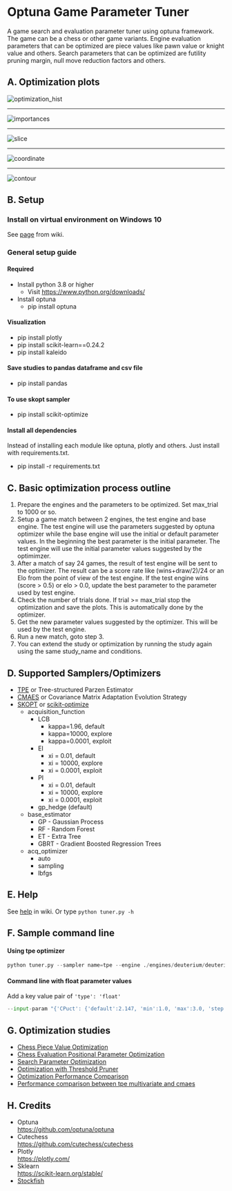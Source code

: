 # Optuna Game Parameter Tuner
A game search and evaluation parameter tuner using optuna framework. The game can be a chess or other game variants. Engine evaluation parameters that can be optimized are piece values like pawn value or knight value and others. Search parameters that can be optimized are futility pruning margin, null move reduction factors and others. 

## A. Optimization plots
![optimization_hist](https://camo.githubusercontent.com/4b10ec65d7b90f9ddac8b34e742b8278082ee5bf/68747470733a2f2f692e696d6775722e636f6d2f446877454652332e706e67)
***
![importances](https://camo.githubusercontent.com/e6111720a20e9d388098301e266ed5e357b99945/68747470733a2f2f692e696d6775722e636f6d2f326c684c7739592e706e67)
***
![slice](https://camo.githubusercontent.com/64444f11e3e03486b116af23da69f1dade6be96c/68747470733a2f2f692e696d6775722e636f6d2f774d32433341612e706e67)
***
![coordinate](https://camo.githubusercontent.com/fb2fef71e34d9db89140613202e0b57954d4cc63/68747470733a2f2f692e696d6775722e636f6d2f384473695835312e706e67)
***
![contour](https://camo.githubusercontent.com/debbbccaab8b714aea3789bddf3c15750098a13c/68747470733a2f2f692e696d6775722e636f6d2f4b533861704f652e706e67)

## B. Setup

### Install on virtual environment on Windows 10
See [page](https://github.com/fsmosca/Optuna-Game-Parameter-Tuner/wiki/Windows-10-setup) from wiki.

### General setup guide

#### Required
* Install python 3.8 or higher
  * Visit https://www.python.org/downloads/
* Install optuna
  * pip install optuna
  
#### Visualization
* pip install plotly
* pip install scikit-learn==0.24.2
* pip install kaleido

#### Save studies to pandas dataframe and csv file
* pip install pandas

#### To use skopt sampler
* pip install scikit-optimize

#### Install all dependencies
Instead of installing each module like optuna, plotly and others. Just install with requirements.txt.  
* pip install -r requirements.txt
  
## C. Basic optimization process outline
1. Prepare the engines and the parameters to be optimized. Set max_trial to 1000 or so.
2. Setup a game match between 2 engines, the test engine and base engine. The test engine will use the parameters suggested by optuna optimizer while the base engine will use the initial or default parameter values. In the beginning the best parameter is the initial parameter. The test engine will use the initial parameter values suggested by the optimimzer.
3. After a match of say 24 games, the result of test engine will be sent to the optimizer. The result can be a score rate like (wins+draw/2)/24 or an Elo from the point of view of the test engine. If the test engine wins (score > 0.5) or elo > 0.0, update the best parameter to the parameter used by test engine.
4. Check the number of trials done. If trial >= max_trial stop the optimization and save the plots. This is automatically done by the optimizer.
5. Get the new parameter values suggested by the optimizer. This will be used by the test engine.
6. Run a new match, goto step 3.
7. You can extend the study or optimization by running the study again using the same study_name and conditions.

## D. Supported Samplers/Optimizers
* [TPE](https://optuna.readthedocs.io/en/stable/reference/generated/optuna.samplers.TPESampler.html#optuna.samplers.TPESampler) or Tree-structured Parzen Estimator
* [CMAES](https://optuna.readthedocs.io/en/stable/reference/generated/optuna.integration.PyCmaSampler.html) or Covariance Matrix Adaptation Evolution Strategy
* [SKOPT](https://optuna.readthedocs.io/en/stable/reference/generated/optuna.integration.SkoptSampler.html) or [scikit-optimize](https://scikit-optimize.github.io/stable/modules/generated/skopt.optimizer.Optimizer.html#skopt.optimizer.Optimizer)
  * acquisition_function
    * LCB
      * kappa=1.96, default
      * kappa=10000, explore
      * kappa=0.0001, exploit
    * EI
      * xi = 0.01, default
      * xi = 10000, explore
      * xi = 0.0001, exploit
    * PI
      * xi = 0.01, default
      * xi = 10000, explore
      * xi = 0.0001, exploit
    * gp_hedge (default)
  * base_estimator
    * GP - Gaussian Process
    * RF - Random Forest
    * ET - Extra Tree
    * GBRT - Gradient Boosted Regression Trees
  * acq_optimizer
    * auto
    * sampling
    * lbfgs

## E. Help
See [help](https://github.com/fsmosca/Optuna-Game-Parameter-Tuner/wiki/Help) in wiki.
Or type `python tuner.py -h`

## F. Sample command line
#### Using tpe optimizer
```python
python tuner.py --sampler name=tpe --engine ./engines/deuterium/deuterium --concurrency 6 --opening-file ./start_opening/ogpt_chess_startpos.epd --opening-format epd --input-param "{'PawnValueEn': {'default':92, 'min':90, 'max':120, 'step':2}, 'BishopValueOp': {'default':350, 'min':290, 'max':350, 'step':3}}" --games-per-trial 24 --plot --base-time-sec 15 --inc-time-sec 0.1 --study-name study1 --pgn-output study1.pgn --trials 100 --common-param "{'Hash': 128}"
```

#### Command line with float parameter values
Add a key value pair of `'type': 'float'`
```python
--input-param "{'CPuct': {'default':2.147, 'min':1.0, 'max':3.0, 'step':0.05, 'type': 'float'}, 'CPuctBase': {'default':18368.0, 'min':15000.0, 'max':20000.0, 'step':2.0, 'type': 'float'}, 'CPuctFactor': {'default':2.82, 'min':0.5, 'max':3.5, 'step':0.05, 'type': 'float'}, 'FpuValue': {'default':0.443, 'min':-0.1, 'max':1.2, 'step':0.05, 'type': 'float'}, 'PolicyTemperature': {'default':1.61, 'min':0.5, 'max':3.0, 'step':0.05, 'type': 'float'}}"
```


## G. Optimization studies

* [Chess Piece Value Optimization](https://github.com/fsmosca/Optuna-Game-Parameter-Tuner/wiki/Chess-piece-value-optimization)
* [Chess Evaluation Positional Parameter Optimization](https://github.com/fsmosca/Optuna-Game-Parameter-Tuner/wiki/Chess-Evaluation-Positional-Parameter-Optimization)
* [Search Parameter Optimization](https://github.com/fsmosca/Optuna-Game-Parameter-Tuner/wiki/Search-Parameter-Optimization)
* [Optimization with Threshold Pruner](https://github.com/fsmosca/Optuna-Game-Parameter-Tuner/commit/eb595ecb7a752cf2db6d8752b7480c59f696c7b7#commitcomment-42769655)
* [Optimization Performance Comparison](https://github.com/fsmosca/Optuna-Game-Parameter-Tuner/wiki/Performance-comparison)
* [Performance comparison between tpe multivariate and cmaes](https://github.com/fsmosca/Optuna-Game-Parameter-Tuner/wiki/Performance-comparison-between-tpe-multivariate-and-cmaes)

## H. Credits
* Optuna  
https://github.com/optuna/optuna
* Cutechess  
https://github.com/cutechess/cutechess
* Plotly  
https://plotly.com/
* Sklearn  
https://scikit-learn.org/stable/
* [Stockfish](https://stockfishchess.org/)
